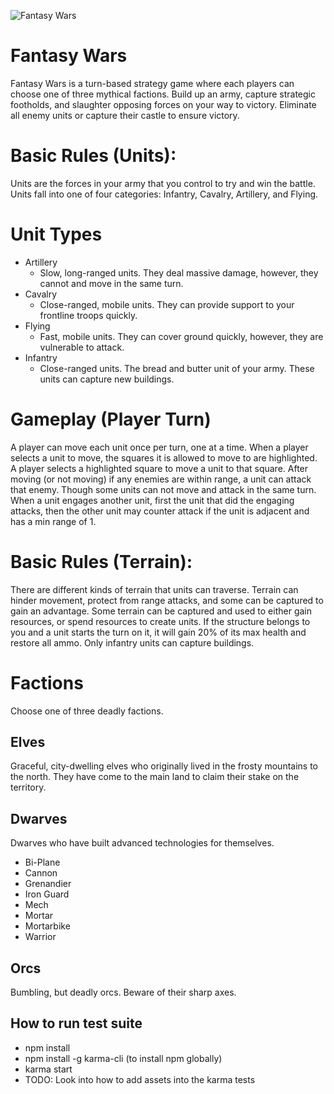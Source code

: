 ![Fantasy Wars](http://i.neoseeker.com/ca/fantasy_wars_conceptart_cLwPX.jpg)
# Fantasy Wars
Fantasy Wars is a turn-based strategy game where each players can choose one of three mythical factions. Build up an army, capture strategic footholds, and slaughter opposing forces on your way to victory. Eliminate all enemy units or capture their castle to ensure victory.

# Basic Rules (Units):
Units are the forces in your army that you control to try and win the battle. Units fall into one of four categories: Infantry, Cavalry, Artillery, and Flying.

# Unit Types
* Artillery
  * Slow, long-ranged units. They deal massive damage, however, they cannot and move in the same turn.
* Cavalry
  * Close-ranged, mobile units. They can provide support to your frontline troops quickly.
* Flying
  * Fast, mobile units. They can cover ground quickly, however, they are vulnerable to attack.
* Infantry
  * Close-ranged units. The bread and butter unit of your army. These units can capture new buildings.

# Gameplay (Player Turn)
A player can move each unit once per turn, one at a time. When a player selects a unit to move, the squares it is allowed to move to are highlighted. A player selects a highlighted square to move a unit to that square. After moving (or not moving) if any enemies are within range, a unit can attack that enemy. Though some units can not move and attack in the same turn. When a unit engages another unit, first the unit that did the engaging attacks, then the other unit may counter attack if the unit is adjacent and has a min range of 1.

# Basic Rules (Terrain):
There are different kinds of terrain that units can traverse. Terrain can hinder movement, protect from range attacks, and some can be captured to gain an advantage. Some terrain can be captured and used to either gain resources, or spend resources to create units. If the structure belongs to you and a unit starts the turn on it, it will gain 20% of its max health and restore all ammo. Only infantry units can capture buildings.

# Factions
Choose one of three deadly factions.
## Elves
Graceful, city-dwelling elves who originally lived in the frosty mountains to the north. They have come to the main land to claim their stake on the territory.
## Dwarves
Dwarves who have built advanced technologies for themselves.

* Bi-Plane
* Cannon
* Grenandier
* Iron Guard
* Mech
* Mortar
* Mortarbike
* Warrior

## Orcs
Bumbling, but deadly orcs.  Beware of their sharp axes.

## How to run test suite
* npm install
* npm install -g karma-cli (to install npm globally)
* karma start
* TODO: Look into how to add assets into the karma tests
